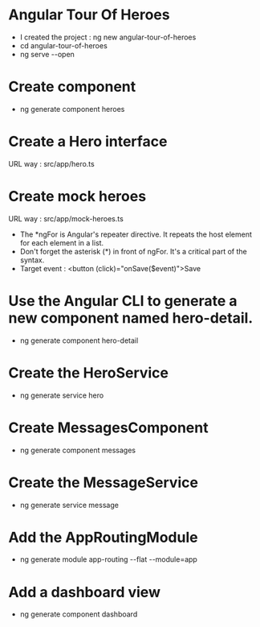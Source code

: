 # Angular Tour Of Heroes
 
 - I created the project : ng new angular-tour-of-heroes
 - cd angular-tour-of-heroes
 - ng serve --open

 # Create component
 - ng generate component heroes

 # Create a Hero interface
  URL way : src/app/hero.ts

  # Create mock heroes
  URL way : src/app/mock-heroes.ts

  - The *ngFor is Angular's repeater directive. It repeats the host element for each element in a list.
  - Don't forget the asterisk (*) in front of ngFor. It's a critical part of the syntax.
  - Target event : <button (click)="onSave($event)">Save</button> 

  # Use the Angular CLI to generate a new component named hero-detail.
  - ng generate component hero-detail
    
  # Create the HeroService
  - ng generate service hero

  # Create MessagesComponent
  - ng generate component messages

  # Create the MessageService
  -  ng generate service message

  # Add the AppRoutingModule
  - ng generate module app-routing --flat --module=app

  # Add a dashboard view
  - ng generate component dashboard

  